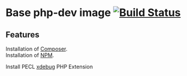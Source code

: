 # Base php-dev image [![Build Status](https://travis-ci.org/ems-project/docker-php-dev.svg?branch=7.2)](https://travis-ci.org/ems-project/docker-php-dev)

## Features

Installation of [Composer](https://getcomposer.org/).  
Installation of [NPM](https://pkgs.alpinelinux.org/package/v3.11/main/x86_64/npm).  

Install PECL [xdebug](https://pecl.php.net/package/Xdebug) PHP Extension
